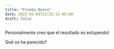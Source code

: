 ```yaml
---
title: "Prueba Nueva"
date: 2022-02-04T23:22:11-05:00
draft: false
---
```


Personalmente creo que el resultado es estupendo!

Qué os ha parecido?

